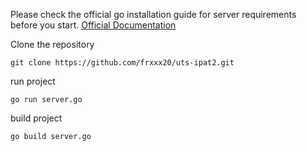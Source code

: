 
Please check the official go installation guide for server requirements before you start. [Official Documentation](https://go.dev/doc/install)

Clone the repository

    git clone https://github.com/frxxx20/uts-ipat2.git
    
run project

    go run server.go
 
build project

    go build server.go
 
